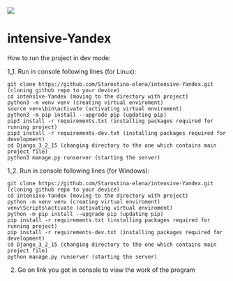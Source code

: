 ![](https://img.shields.io/github/actions/workflow/status/Starostina-elena/intensive-Yandex/.github/workflows/python-package.yml?style=flat-square)

# intensive-Yandex
How to run the project in dev mode:

1_1. Run in console following lines (for Linux):

    git clone https://github.com/Starostina-elena/intensive-Yandex.git (cloning github repo to your device)
    cd intensive-Yandex (moving to the directory with project)
    python3 -m venv venv (creating virtual enviroment)
    source venv\bin\activate (activating virtual enviroment)
    python3 -m pip install --upgrade pip (updating pip)
    pip3 install -r requirements.txt (installing packages required for running project)
    pip3 install -r requirements-dev.txt (installing packages required for development)
    cd Django_3_2_15 (changing directory to the one which contains main project file)
    python3 manage.py runserver (starting the server)

1_2. Run in console following lines (for Windows):

    git clone https://github.com/Starostina-elena/intensive-Yandex.git (cloning github repo to your device)
    cd intensive-Yandex (moving to the directory with project)
    python -m venv venv (creating virtual enviroment)
    venv\Scripts\activate (activating virtual enviroment)
    python -m pip install --upgrade pip (updating pip)
    pip install -r requirements.txt (installing packages required for running project)
    pip install -r requirements-dev.txt (installing packages required for development)
    cd Django_3_2_15 (changing directory to the one which contains main project file)
    python manage.py runserver (starting the server)

2. Go on link you got in console to view the work of the program
  
